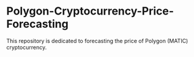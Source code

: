 # Polygon-Cryptocurrency-Price-Forecasting
This repository is dedicated to forecasting the price of Polygon (MATIC) cryptocurrency.
